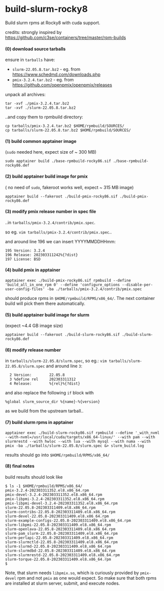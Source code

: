 # build-slurm-rocky8
Build slurm rpms at Rocky8 with cuda support.

credits:
strongly inspired by https://github.com/c3se/containers/tree/master/rpm-builds

#### (0) download source tarballs

ensure in  `tarballs` have:

* `slurm-22.05.8.tar.bz2` - eg. from https://www.schedmd.com/downloads.php
* `pmix-3.2.4.tar.bz2` - eg. from https://github.com/openpmix/openpmix/releases

unpack all archives:

```
tar -xvf ./pmix-3.2.4.tar.bz2
tar -xvf ./slurm-22.05.8.tar.bz2
```

..and copy them to rpmbuild directory:

```
cp tarballs/pmix-3.2.4.tar.bz2 $HOME/rpmbuild/SOURCES/
cp tarballs/slurm-22.05.8.tar.bz2 $HOME/rpmbuild/SOURCES/
```


#### (1) build common apptainer image

(`sudo` needed here, expect size of ~ 300 MB)

```
sudo apptainer build ./base-rpmbuild-rocky86.sif ./base-rpmbuild-rocky86.def
```

#### (2) build apptainer build image for pmix

( no need of `sudo`, fakeroot works well, expect ~ 315 MB image)

```
apptainer build --fakeroot ./build-pmix-rocky86.sif ./build-pmix-rocky86.def
```

#### (3) modify pmix release number in spec file

..in `tarballs/pmix-3.2.4/contrib/pmix.spec`.

so eg. `vim tarballs/pmix-3.2.4/contrib/pmix.spec`..

and around line 196 we can insert YYYYMMDDHHmm:

```
195 Version: 3.2.4
196 Release: 202303311242%{?dist}
197 License: BSD
```

#### (4) build pmix in apptainer

```
apptainer exec ./build-pmix-rocky86.sif rpmbuild --define 'build_all_in_one_rpm 0' --define 'configure_options --disable-per-user-config-files' -ba ./tarballs/pmix-3.2.4/contrib/pmix.spec
```

should produce rpms in `$HOME/rpmbuild/RPMS/x86_64/`. The next container build will pick them there automatically.


#### (5) build apptainer build image for slurm

(expect ~4.4 GB image size)

```
apptainer build --fakeroot ./build-slurm-rocky86.sif ./build-slurm-rocky86.def
```

#### (6) modify release number

in `tarballs/slurm-22.05.8/slurm.spec`, so eg.: `vim tarballs/slurm-22.05.8/slurm.spec` and around line `3`:

```
  2 Version:        22.05.8
  3 %define rel     202303311312
  4 Release:        %{rel}%{?dist}
```

and also replace the following `if` block with 

```
%global slurm_source_dir %{name}-%{version}
```

as we build from the upstream tarball..


#### (7) build slurm rpms in apptainer

```
apptainer exec ./build-slurm-rocky86.sif rpmbuild --define '_with_nvml --with-nvml=/usr/local/cuda/targets/x86_64-linux/' --with pam --with slurmrestd --with hwloc --with lua --with mysql --with numa --with pmix -ba ./tarballs/slurm-22.05.8/slurm.spec &> slurm_build.log
```

results should go into `$HOME/rpmbuild/RPMS/x86_64/`

#### (8) final notes

build results should look like 

```
$ ls -1 $HOME/rpmbuild/RPMS/x86_64/
pmix-3.2.4-202303311352.el8.x86_64.rpm
pmix-devel-3.2.4-202303311352.el8.x86_64.rpm
pmix-libpmi-3.2.4-202303311352.el8.x86_64.rpm
pmix-libpmi-devel-3.2.4-202303311352.el8.x86_64.rpm
slurm-22.05.8-202303311409.el8.x86_64.rpm
slurm-contribs-22.05.8-202303311409.el8.x86_64.rpm
slurm-devel-22.05.8-202303311409.el8.x86_64.rpm
slurm-example-configs-22.05.8-202303311409.el8.x86_64.rpm
slurm-libpmi-22.05.8-202303311409.el8.x86_64.rpm
slurm-openlava-22.05.8-202303311409.el8.x86_64.rpm
slurm-pam_slurm-22.05.8-202303311409.el8.x86_64.rpm
slurm-perlapi-22.05.8-202303311409.el8.x86_64.rpm
slurm-slurmctld-22.05.8-202303311409.el8.x86_64.rpm
slurm-slurmd-22.05.8-202303311409.el8.x86_64.rpm
slurm-slurmdbd-22.05.8-202303311409.el8.x86_64.rpm
slurm-slurmrestd-22.05.8-202303311409.el8.x86_64.rpm
slurm-torque-22.05.8-202303311409.el8.x86_64.rpm
$
```

Note, that slurm needs `libpmix.so`, which is curiously provided by `pmix-devel` rpm and not `pmix` as one would expect. So make sure that both rpms are installed at slurm server, submit, and execute nodes.
